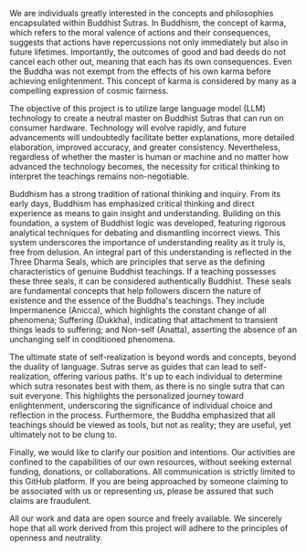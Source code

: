 We are individuals greatly interested in the concepts and philosophies encapsulated within Buddhist Sutras. In Buddhism, the concept of karma, which refers to the moral valence of actions and their consequences, suggests that actions have repercussions not only immediately but also in future lifetimes. Importantly, the outcomes of good and bad deeds do not cancel each other out, meaning that each has its own consequences. Even the Buddha was not exempt from the effects of his own karma before achieving enlightenment. This concept of karma is considered by many as a compelling expression of cosmic fairness.

The objective of this project is to utilize large language model (LLM) technology to create a neutral master on Buddhist Sutras that can run on consumer hardware. Technology will evolve rapidly, and future advancements will undoubtedly facilitate better explanations, more detailed elaboration, improved accuracy, and greater consistency. Nevertheless, regardless of whether the master is human or machine and no matter how advanced the technology becomes, the necessity for critical thinking to interpret the teachings remains non-negotiable.

Buddhism has a strong tradition of rational thinking and inquiry. From its early days, Buddhism has emphasized critical thinking and direct experience as means to gain insight and understanding. Building on this foundation, a system of Buddhist logic was developed, featuring rigorous analytical techniques for debating and dismantling incorrect views. This system underscores the importance of understanding reality as it truly is, free from delusion. An integral part of this understanding is reflected in the Three Dharma Seals, which are principles that serve as the defining characteristics of genuine Buddhist teachings. If a teaching possesses these three seals, it can be considered authentically Buddhist. These seals are fundamental concepts that help followers discern the nature of existence and the essence of the Buddha's teachings. They include Impermanence (Anicca), which highlights the constant change of all phenomena; Suffering (Dukkha), indicating that attachment to transient things leads to suffering; and Non-self (Anatta), asserting the absence of an unchanging self in conditioned phenomena.

The ultimate state of self-realization is beyond words and concepts, beyond the duality of language. Sutras serve as guides that can lead to self-realization, offering various paths. It's up to each individual to determine which sutra resonates best with them, as there is no single sutra that can suit everyone. This highlights the personalized journey toward enlightenment, underscoring the significance of individual choice and reflection in the process. Furthermore, the Buddha emphasized that all teachings should be viewed as tools, but not as reality; they are useful, yet ultimately not to be clung to.

Finally, we would like to clarify our position and intentions. Our activities are confined to the capabilities of our own resources, without seeking external funding, donations, or collaborations. All communication is strictly limited to this GitHub platform. If you are being approached by someone claiming to be associated with us or representing us, please be assured that such claims are fraudulent.

All our work and data are open source and freely available. We sincerely hope that all work derived from this project will adhere to the principles of openness and neutrality.
